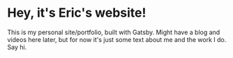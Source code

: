 # Hey, it's Eric's website!

This is my personal site/portfolio, built with Gatsby. Might have a blog and videos here later, but for now it's just some text about me and the work I do. Say hi.
